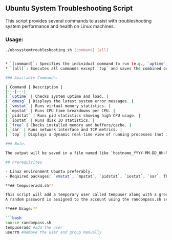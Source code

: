 ## Ubuntu System Troubleshooting Script

This script provides several commands to assist with troubleshooting system performance and health on Linux machines.

### Usage:

```bash
./ubnsystemtroubleshooting.sh [command] [all]


* `[command]`: Specifies the individual command to run (e.g., `uptime`, `dmesg`).
* `[all]`: Executes all commands except `top` and saves the combined output to a file.

### Available Commands:

| Command | Description |
|---|---|
| `uptime` | Checks system uptime and load. |
| `dmesg` | Displays the latest system error messages. |
| `vmstat` | Runs virtual memory statistics. |
| `mpstat` | Runs CPU time breakdowns per CPU. |
| `pidstat` | Runs pid statistics showing high CPU usage. |
| `iostat` | Runs disk IO statistics. |
| `free` | Checks installed memory and buffers/cache. |
| `sar` | Runs network interface and TCP metrics. |
| `top` | Displays a dynamic real-time view of running processes (not included in "all" output). |

### Note:

The output will be saved in a file named like `hostname_YYYY-MM-DD_HH-MM-SS_output.log` in the `/tmp` directory.

## Prerequisites

- Linux environment Ubuntu preferably. 
- Required packages: `vmstat`, `mpstat`, `pidstat`, `iostat`, `sar`. The script attempts to install `sysstat` if `sar` is missing.

**## tempuseradd.sh**

This script will add a temporary user called tempuser along with a group.  The user is set to be disabled after one day.
A random password is assigned to the account using the randompass.sh script.

**### Usage:**

```bash
source randompass.sh
tempuseradd #add the user
userrm #Remove the user and group manually
```
